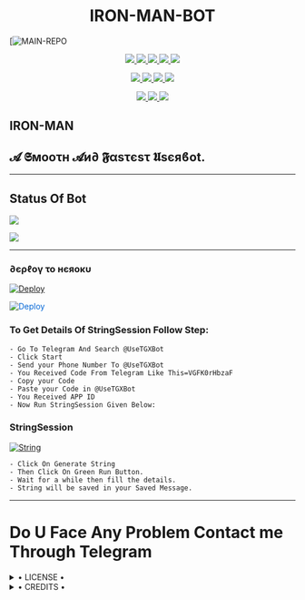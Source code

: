<h1 align="center">
<b> IRON-MAN-BOT </b>
</h1>

[![MAIN-REPO](https://te.legra.ph/file/aed41c2de35ddc402ad5e.jpg)


<p align="center">
<a href="https://github.com/IRON-MAN-BOT/MAIN-REPO" alt="GitHub closed issues"> <img src="https://img.shields.io/github/issues-closed-raw/IRON-MAN-BOT/MAIN-REPO?style=flat&logo=github&color=success" /> </a>
<a href="https://github.com/IRON-MAN-BOT/MAIN-REPO/graphs/contributors" alt="GitHub contributors"> <img src="https://img.shields.io/github/contributors/IRON-MAN-BOT/MAIN-REPO?style=flat&logo=github" /> </a>
<a href="https://github.com/IRON-MAN-BOT/MAIN-REPO/network/members" alt="GitHub forks"> <img src="https://img.shields.io/github/forks/IRON-MAN-BOT/MAIN-REPO?label=Forks&logo=github" /> </a>
<a href="https://github.com/IRON-MAN-BOT/MAIN-REPO" alt="GitHub closed pull requests"> <img src="https://img.shields.io/github/issues-pr-closed-raw/IRON-MAN-BOT/MAIN-REPO?color=success" /> </a>
<a href="https://github.com/IRON-MAN-BOT/MAIN-REPO" alt="GitHub issues"> <img src="https://img.shields.io/github/issues-raw/IRON-MAN-BOT/MAIN-REPO?style=flat&logo=github&color=yellow" /> </a>
</p>
<p align="center">
<a href="https://www.python.org/" alt="made-with-python"> <img src="https://img.shields.io/badge/Made%20with-Python-1f425f.svg?style=flat&logo=python&color=blue" /> </a>
<a href="https://github.com/IRON-MAN-BOT/MAIN-REPO" alt="Docker!"> <img src="https://aleen42.github.io/badges/src/docker.svg" /> </a>
<a href="https://github.com/IRON-MAN-BOT/MAIN-REPO" alt="GitHub repo size"> <img src="https://img.shields.io/github/repo-size/IRON-MAN-BOT/MAIN-REPO" /> </a>
<a href="https://github.com/IRON-MAN-BOT/MAIN-REPO/blob/master/LICENSE" alt="GPLv3 license"> <img src="https://img.shields.io/badge/License-GPLv3-blue.svg" /> </a>
</p>
<p align="center">
<a href="https://t.me/Legend_Userbot" alt="Telegram!"> <img src="https://aleen42.github.io/badges/src/telegram.svg" /> </a>
<a href="https://github.com/IRON-MAN-BOT/MAIN-REPO/graphs/commit-activity" alt="Maintenance"> <img src="https://img.shields.io/badge/Maintained%3F-yes-green.svg" /> </a>
<a href="https://makeapullrequest.com" alt="PRs Welcome"> <img src="https://img.shields.io/badge/PRs-welcome-brightgreen.svg?style=flat-square" /> </a>
</p>


## IRON-MAN
## 𝓐 𝕾мοοτн 𝓐и∂ 𝕱αѕτєѕτ 𝖀sєяϐοt.


------------
## Status Of Bot 

<p align="left">
    <a href="https://github.com/IRON-MAN-BOT/MAIN-REPO/network/members"><img src="https://img.shields.io/github/forks/IRON-MAN-BOT/MAIN-REPO?label=Forks&logoColor=Black&style=social"></a><p align="left"><a href="https://github.com/IRON-MAN-BOT/MAIN-REPO/stargazers"><img src="https://img.shields.io/github/stars/IRON-MAN-BOT/MAIN-REPO?logoColor=Blue&style=social"></a><p align="left"><a href="https://github.com/IRON-MAN-BOT/MAIN-REPO"></a><p align="left"><a href="https://github.com/IRON-MAN-BOT/MAIN-REPO?"></a>



------------
<h3> ∂єρℓογ το нєяοκυ </h3>

[![Deploy](https://te.legra.ph/file/d5f52a5e1fca5b615e6ed.jpg)](https://dashboard.heroku.com/new?button-url=https%3A%2F%2Fgithub.com%2FIRON-MAN-BOT%2FMAIN-REPO&template=https%3A%2F%2Fgithub.com%2FIRON-MAN-BOT%2FMAIN-REPO)


<a href="https://dashboard.heroku.com/new?button-url=https%3A%2F%2Fgithub.com%2FIRON-MAN-BOT%2FMAIN-REPO&template=https%3A%2F%2Fgithub.com%2FIRON-MAN-BOT%2FMAIN-REPO" rel="nofollow" style="background-color: initial; box-sizing: border-box; color: #0366d6; text-decoration-line: none;"><img alt="Deploy" data-canonical-src="https://www.herokucdn.com/deploy/button.svg" src="https://camo.githubusercontent.com/83b0e95b38892b49184e07ad572c94c8038323fb/68747470733a2f2f7777772e6865726f6b7563646e2e636f6d2f6465706c6f792f627574746f6e2e737667" style="border-style: none; box-sizing: initial; max-width: 100%;" /></a></div>
</a>


### To Get Details Of StringSession Follow Step: 

    - Go To Telegram And Search @UseTGXBot
    - Click Start
    - Send your Phone Number To @UseTGXBot
    - You Received Code From Telegram Like This=VGFK0rHbzaF
    - Copy your Code
    - Paste your Code in @UseTGXBot
    - You Received APP ID
    - Now Run StringSession Given Below:
   

### StringSession

[![String](https://te.legra.ph/file/e0d62db3765ffa73ac6b2.jpg)](https://replit.com/@py1000/IRON-MAN-BOTSTRING-SESSION#main.py) 

    - Click On Generate String
    - Then Click On Green Run Button.
    - Wait for a while then fill the details.
    - String will be saved in your Saved Message.


------------
# Do U Face Any Problem Contact me Through Telegram


<details>

  <summary> • LICENSE • </summary>

![](https://www.gnu.org/graphics/gplv3-or-later.png)

IRON-MAN-BOT

Poject [MAIN-REPO](https://github.com/IRON-MAN-BOT/MAIN-REPO) is free software: you can redistribute it and/or modify

it under the terms of the GNU General Public License as published by

the Free Software Foundation, either version 3 of the License, or

(at your option) any later version.

This program is distributed in the hope that it will be useful,

but WITHOUT ANY WARRANTY; without even the implied warranty of

MERCHANTABILITY or FITNESS FOR A PARTICULAR PURPOSE.  See the

GNU General Public License for more details.

You should have received a copy of the GNU General Public License

along with this program. If not, see <https://www.gnu.org/licenses/>.

</details>

<details>

  <summary> •  CREDITS  • </summary>
  
• [LEGEND](https://github.com/IRON-MAN-BOT)
Thank you Legend-os
